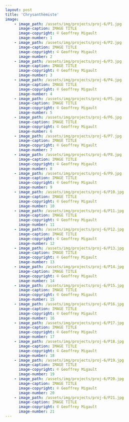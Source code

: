 ```yaml
---
layout: post
title: 'Chrysanthèmiste'
image: 
    - image_path: /assets/img/projects/proj-6/P1.jpg
      image-caption: IMAGE TITLE
      image-copyright: © Geoffrey Migault
      image-number: 1
    - image_path: /assets/img/projects/proj-6/P2.jpg
      image-caption: IMAGE TITLE
      image-copyright: © Geoffrey Migault
      image-number: 2
    - image_path: /assets/img/projects/proj-6/P3.jpg
      image-caption: IMAGE TITLE
      image-copyright: © Geoffrey Migault
      image-number: 3
    - image_path: /assets/img/projects/proj-6/P4.jpg
      image-caption: IMAGE TITLE
      image-copyright: © Geoffrey Migault
      image-number: 4
    - image_path: /assets/img/projects/proj-6/P5.jpg
      image-caption: IMAGE TITLE
      image-copyright: © Geoffrey Migault
      image-number: 5
    - image_path: /assets/img/projects/proj-6/P6.jpg
      image-caption: IMAGE TITLE
      image-copyright: © Geoffrey Migault
      image-number: 6
    - image_path: /assets/img/projects/proj-6/P7.jpg
      image-caption: IMAGE TITLE
      image-copyright: © Geoffrey Migault
      image-number: 7
    - image_path: /assets/img/projects/proj-6/P8.jpg
      image-caption: IMAGE TITLE
      image-copyright: © Geoffrey Migault
      image-number: 8
    - image_path: /assets/img/projects/proj-6/P9.jpg
      image-caption: IMAGE TITLE
      image-copyright: © Geoffrey Migault
      image-number: 9
    - image_path: /assets/img/projects/proj-6/P10.jpg
      image-caption: IMAGE TITLE
      image-copyright: © Geoffrey Migault
      image-number: 10
    - image_path: /assets/img/projects/proj-6/P11.jpg
      image-caption: IMAGE TITLE
      image-copyright: © Geoffrey Migault
      image-number: 11
    - image_path: /assets/img/projects/proj-6/P12.jpg
      image-caption: IMAGE TITLE
      image-copyright: © Geoffrey Migault
      image-number: 12
    - image_path: /assets/img/projects/proj-6/P13.jpg
      image-caption: IMAGE TITLE
      image-copyright: © Geoffrey Migault
      image-number: 13
    - image_path: /assets/img/projects/proj-6/P14.jpg
      image-caption: IMAGE TITLE
      image-copyright: © Geoffrey Migault
      image-number: 14
    - image_path: /assets/img/projects/proj-6/P15.jpg
      image-caption: IMAGE TITLE
      image-copyright: © Geoffrey Migault
      image-number: 15
    - image_path: /assets/img/projects/proj-6/P16.jpg
      image-caption: IMAGE TITLE
      image-copyright: © Geoffrey Migault
      image-number: 16
    - image_path: /assets/img/projects/proj-6/P17.jpg
      image-caption: IMAGE TITLE
      image-copyright: © Geoffrey Migault
      image-number: 17
    - image_path: /assets/img/projects/proj-6/P18.jpg
      image-caption: IMAGE TITLE
      image-copyright: © Geoffrey Migault
      image-number: 18
    - image_path: /assets/img/projects/proj-6/P19.jpg
      image-caption: IMAGE TITLE
      image-copyright: © Geoffrey Migault
      image-number: 19
    - image_path: /assets/img/projects/proj-6/P20.jpg
      image-caption: IMAGE TITLE
      image-copyright: © Geoffrey Migault
      image-number: 20
    - image_path: /assets/img/projects/proj-6/P21.jpg
      image-caption: IMAGE TITLE
      image-copyright: © Geoffrey Migault
      image-number: 21
---
```

